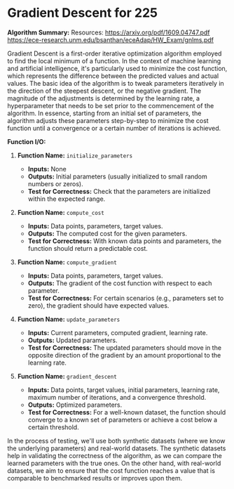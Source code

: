# Gradient Descent for 225
**Algorithm Summary:**
Resources:
https://arxiv.org/pdf/1609.04747.pdf
https://ece-research.unm.edu/bsanthan/eceAdap/HW_Exam/gnlms.pdf


Gradient Descent is a first-order iterative optimization algorithm employed to find the local minimum of a function. In the context of machine learning and artificial intelligence, it's particularly used to minimize the cost function, which represents the difference between the predicted values and actual values. The basic idea of the algorithm is to tweak parameters iteratively in the direction of the steepest descent, or the negative gradient. The magnitude of the adjustments is determined by the learning rate, a hyperparameter that needs to be set prior to the commencement of the algorithm. In essence, starting from an initial set of parameters, the algorithm adjusts these parameters step-by-step to minimize the cost function until a convergence or a certain number of iterations is achieved.

**Function I/O:**

1. **Function Name:** `initialize_parameters`
    - **Inputs:** None
    - **Outputs:** Initial parameters (usually initialized to small random numbers or zeros).
    - **Test for Correctness:** Check that the parameters are initialized within the expected range.
  
2. **Function Name:** `compute_cost`
    - **Inputs:** Data points, parameters, target values.
    - **Outputs:** The computed cost for the given parameters.
    - **Test for Correctness:** With known data points and parameters, the function should return a predictable cost.
  
3. **Function Name:** `compute_gradient`
    - **Inputs:** Data points, parameters, target values.
    - **Outputs:** The gradient of the cost function with respect to each parameter.
    - **Test for Correctness:** For certain scenarios (e.g., parameters set to zero), the gradient should have expected values.
  
4. **Function Name:** `update_parameters`
    - **Inputs:** Current parameters, computed gradient, learning rate.
    - **Outputs:** Updated parameters.
    - **Test for Correctness:** The updated parameters should move in the opposite direction of the gradient by an amount proportional to the learning rate.
  
5. **Function Name:** `gradient_descent`
    - **Inputs:** Data points, target values, initial parameters, learning rate, maximum number of iterations, and a convergence threshold.
    - **Outputs:** Optimized parameters.
    - **Test for Correctness:** For a well-known dataset, the function should converge to a known set of parameters or achieve a cost below a certain threshold.

In the process of testing, we'll use both synthetic datasets (where we know the underlying parameters) and real-world datasets. The synthetic datasets help in validating the correctness of the algorithm, as we can compare the learned parameters with the true ones. On the other hand, with real-world datasets, we aim to ensure that the cost function reaches a value that is comparable to benchmarked results or improves upon them.

